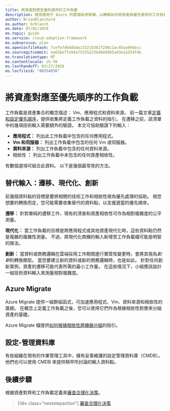 ```yaml
---
title: 將資產對應至優先順序的工作負載
description: 使用適用于 Azure 的雲端採用架構，以瞭解如何將資產與優先順序的工作負載進行調整。
author: BrianBlanchard
ms.author: brblanch
ms.date: 07/01/2019
ms.topic: guide
ms.service: cloud-adoption-framework
ms.subservice: plan
ms.openlocfilehash: 7cefe7d64dbda13321b362f298c1ac45aa99ebcc
ms.sourcegitcommit: ea63be7fa94a75335223bd84d065ad3ea1d54fdb
ms.translationtype: MT
ms.contentlocale: zh-TW
ms.lasthandoff: 03/27/2020
ms.locfileid: "80354936"
---
```

# <a name="align-assets-to-prioritized-workloads"></a>將資產對應至優先順序的工作負載

工作負載是資產集合的概念描述： Vm、應用程式和資料來源。 前一篇文章[定義和設定優先順序](./workloads.md)，提供收集將定義工作負載之資料的指引。 在遷移之前，該清單中的幾項技術輸入需要額外的驗證。 本文可協助驗證下列輸入：

- **應用程式：** 列出此工作負載中包含的任何應用程式。
- **Vm 和伺服器：** 列出工作負載中包含的任何 Vm 或伺服器。
- **資料來源：** 列出工作負載中包含的任何資料來源。
- 相依性 **：** 列出工作負載中未包含的任何資產相依性。

有數個選項可組合此資料。 以下是幾個最常見的方法。

## <a name="alternative-inputs-migrate-modernize-innovate"></a>替代輸入：遷移、現代化、創新

前幾個資料點的目標是要將相關的技術工作和相依性視為優先處理的協助。 視您想要的轉換而定，您可能需要收集替代的資料點，以支援適當的優先順序。

**遷移：** 針對單純的遷移工作，現有的清查和資產相依性可作為相對複雜度的公平測量。

**現代化：** 當工作負載的目標是將應用程式或其他資產現代化時，這些資料點仍然是複雜的複雜性測量。 不過，將現代化商機的輸入新增至工作負載檔可能是明智的做法。

**創新：** 當資料或商務邏輯在雲端採用工作期間進行實質性變更時，會將其視為*創新*的轉換類型。 當您要建立新的資料或新的商務邏輯時，也是如此。 針對任何創新案例，資產的遷移可能代表所需的最小工作量。 在這些情況下，小組應該設計一組技術資料輸入來測量相對複雜度。

## <a name="azure-migrate"></a>Azure Migrate

Azure Migrate 提供一組群組函式，可加速應用程式、Vm、資料來源和相依性的匯總。 在概念上定義工作負載之後，您可以使用它們作為根據相依性對應來分組資產的基礎。

Azure Migrate 檔提供[如何根據相依性將機器分組](https://docs.microsoft.com/azure/migrate/how-to-create-group-machine-dependencies)的指引。

## <a name="configuration-management-database"></a>設定-管理資料庫

有些組織在現有的作業管理工具中，擁有妥善維護的設定管理資料庫（CMDB）。 他們也可以使用 CMDB 來提供稍早所討論的輸入資料點。

## <a name="next-steps"></a>後續步驟

根據資產對齊和工作負載定義來[審查合理化決策](./review-rationalization.md)。

> [!div class="nextstepaction"]
> [審查合理化決策](./review-rationalization.md)
